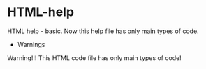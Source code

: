 # HTML-help
HTML help - basic. Now this help file has only main types of code.

- Warnings

Warning!!!
This HTML code file has only main types of code!
